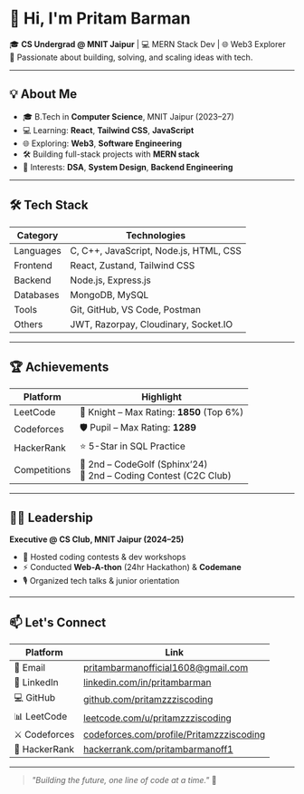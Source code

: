# 👋 Hi, I'm Pritam Barman

🎓 **CS Undergrad @ MNIT Jaipur** | 💻 MERN Stack Dev | 🌐 Web3 Explorer  
🚀 Passionate about building, solving, and scaling ideas with tech.

---

## 💡 About Me

- 🎓 B.Tech in **Computer Science**, MNIT Jaipur (2023–27)  
- 💻 Learning: **React**, **Tailwind CSS**, **JavaScript**  
- 🌐 Exploring: **Web3**, **Software Engineering**  
- 🛠️ Building full-stack projects with **MERN stack**  
- 🧠 Interests: **DSA**, **System Design**, **Backend Engineering**

---

## 🛠️ Tech Stack

| Category     | Technologies                                     |
|--------------|--------------------------------------------------|
| Languages    | C, C++, JavaScript, Node.js, HTML, CSS           |
| Frontend     | React, Zustand, Tailwind CSS                     |
| Backend      | Node.js, Express.js                              |
| Databases    | MongoDB, MySQL                                   |
| Tools        | Git, GitHub, VS Code, Postman                    |
| Others       | JWT, Razorpay, Cloudinary, Socket.IO             |

---

## 🏆 Achievements

| Platform        | Highlight                                      |
|-----------------|------------------------------------------------|
| LeetCode        | 🏅 Knight – Max Rating: **1850** (Top 6%)       |
| Codeforces      | 🛡️ Pupil – Max Rating: **1289**                 |
| HackerRank      | ⭐ 5-Star in SQL Practice                      |
| Competitions    | 🥈 2nd – CodeGolf (Sphinx’24) <br> 🥈 2nd – Coding Contest (C2C Club) |

---

## 👨‍💻 Leadership

**Executive @ CS Club, MNIT Jaipur (2024–25)**  
- 📌 Hosted coding contests & dev workshops  
- ⚡ Conducted **Web-A-thon** (24hr Hackathon) & **Codemane**  
- 🎙️ Organized tech talks & junior orientation

---

## 📫 Let's Connect

| Platform     | Link                                                                 |
|--------------|----------------------------------------------------------------------|
| 📧 Email      | [pritambarmanofficial1608@gmail.com](mailto:pritambarmanofficial1608@gmail.com) |
| 🔗 LinkedIn   | [linkedin.com/in/pritambarman](https://www.linkedin.com/in/pritambarman/)        |
| 💻 GitHub     | [github.com/pritamzzziscoding](https://github.com/pritamzzziscoding)             |
| 📊 LeetCode   | [leetcode.com/u/pritamzzziscoding](https://leetcode.com/u/pritamzzziscoding/)    |
| ⚔️ Codeforces | [codeforces.com/profile/Pritamzzziscoding](https://codeforces.com/profile/Pritamzzziscoding) |
| 🧠 HackerRank | [hackerrank.com/pritambarmanoff1](https://www.hackerrank.com/pritambarmanoff1)    |

---

> _"Building the future, one line of code at a time."_ 🚀
